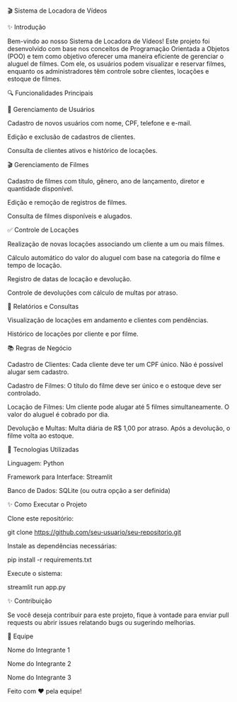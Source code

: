 🎬 Sistema de Locadora de Vídeos

✨ Introdução

Bem-vindo ao nosso Sistema de Locadora de Vídeos! Este projeto foi desenvolvido com base nos conceitos de Programação Orientada a Objetos (POO) e tem como objetivo oferecer uma maneira eficiente de gerenciar o aluguel de filmes. Com ele, os usuários podem visualizar e reservar filmes, enquanto os administradores têm controle sobre clientes, locações e estoque de filmes.

🔍 Funcionalidades Principais

👤 Gerenciamento de Usuários

Cadastro de novos usuários com nome, CPF, telefone e e-mail.

Edição e exclusão de cadastros de clientes.

Consulta de clientes ativos e histórico de locações.

🎬 Gerenciamento de Filmes

Cadastro de filmes com título, gênero, ano de lançamento, diretor e quantidade disponível.

Edição e remoção de registros de filmes.

Consulta de filmes disponíveis e alugados.

✅ Controle de Locações

Realização de novas locações associando um cliente a um ou mais filmes.

Cálculo automático do valor do aluguel com base na categoria do filme e tempo de locação.

Registro de datas de locação e devolução.

Controle de devoluções com cálculo de multas por atraso.

📝 Relatórios e Consultas

Visualização de locações em andamento e clientes com pendências.

Histórico de locações por cliente e por filme.

📚 Regras de Negócio

Cadastro de Clientes: Cada cliente deve ter um CPF único. Não é possível alugar sem cadastro.

Cadastro de Filmes: O título do filme deve ser único e o estoque deve ser controlado.

Locação de Filmes: Um cliente pode alugar até 5 filmes simultaneamente. O valor do aluguel é cobrado por dia.

Devolução e Multas: Multa diária de R$ 1,00 por atraso. Após a devolução, o filme volta ao estoque.

🎨 Tecnologias Utilizadas

Linguagem: Python

Framework para Interface: Streamlit

Banco de Dados: SQLite (ou outra opção a ser definida)

✨ Como Executar o Projeto

Clone este repositório:

git clone https://github.com/seu-usuario/seu-repositorio.git

Instale as dependências necessárias:

pip install -r requirements.txt

Execute o sistema:

streamlit run app.py

✨ Contribuição

Se você deseja contribuir para este projeto, fique à vontade para enviar pull requests ou abrir issues relatando bugs ou sugerindo melhorias.

👤 Equipe

Nome do Integrante 1

Nome do Integrante 2

Nome do Integrante 3

Feito com ❤️ pela equipe!

